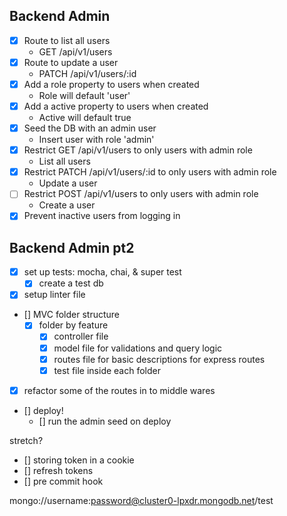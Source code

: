 ## Backend Admin

* [x] Route to list all users
    * GET /api/v1/users
* [x] Route to update a user
    * PATCH /api/v1/users/:id
* [x] Add a role property to users when created 
    * Role will default 'user'
* [x] Add a active property to users when created 
    * Active will default true
* [x] Seed the DB with an admin user
    * Insert user with role 'admin'
* [x] Restrict GET /api/v1/users to only users with admin role
    * List all users
* [x] Restrict PATCH /api/v1/users/:id to only users with admin role
    * Update a user
* [ ] Restrict POST /api/v1/users to only users with admin role
    * Create a user
* [x] Prevent inactive users from logging in

## Backend Admin pt2

* [x] set up tests: mocha, chai, & super test
    * [x] create a test db
* [x] setup linter file
* [] MVC folder structure
    * [x] folder by feature
        * [x] controller file
        * [x] model file for validations and query logic
        * [x] routes file for basic descriptions for express routes
        * [x] test file inside each folder
* [x] refactor some of the routes in to middle wares
* [] deploy!
    * [] run the admin seed on deploy

stretch? 
* [] storing token in a cookie
* [] refresh tokens
* [] pre commit hook

mongo://username:password@cluster0-lpxdr.mongodb.net/test